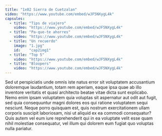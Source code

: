 ```yaml
---
title: "1x02 Sierra de Cuetzalan"
video: "https://www.youtube.com/embed/wJF5NXygL4k"
capsules:
  - title: "Tips de viajero"
    video: "https://www.youtube.com/embed/wJF5NXygL4k"
  - title: "Pa-que-te ahorres"
    video: "https://www.youtube.com/embed/wJF5NXygL4k"
  - title: "Un recuerdo"
    image: "1.jpg"
    id:    "cap2img1"
  - title: "Top 5"
    video: "https://www.youtube.com/embed/wJF5NXygL4k"
  - title: "Bloopers"
    video: "https://www.youtube.com/embed/wJF5NXygL4k"
---
```

Sed ut perspiciatis unde omnis iste natus error sit voluptatem accusantium doloremque laudantium, totam rem aperiam, eaque ipsa quae ab illo inventore veritatis et quasi architecto beatae vitae dicta sunt explicabo. Nemo enim ipsam voluptatem quia voluptas sit aspernatur aut odit aut fugit, sed quia consequuntur magni dolores eos qui ratione voluptatem sequi nesciunt. Neque porro quisquam est, quis nostrum exercitationem ullam corporis suscipit laboriosam, nisi ut aliquid ex ea commodi consequatur? Quis autem vel eum iure reprehenderit qui in ea voluptate velit esse quam nihil molestiae consequatur, vel illum qui dolorem eum fugiat quo voluptas nulla pariatur.
